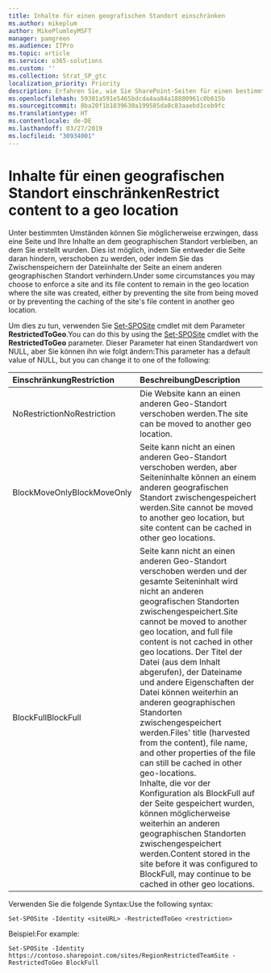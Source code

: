 ```yaml
---
title: Inhalte für einen geografischen Standort einschränken
ms.author: mikeplum
author: MikePlumleyMSFT
manager: pamgreen
ms.audience: ITPro
ms.topic: article
ms.service: o365-solutions
ms.custom: ''
ms.collection: Strat_SP_gtc
localization_priority: Priority
description: Erfahren Sie, wie Sie SharePoint-Seiten für einen bestimmten geographischen Standort in einer Multi-Geo-Umgebung einschränken.
ms.openlocfilehash: 59301a591e5465bdcda4aa84a18880961c0b615b
ms.sourcegitcommit: 8ba20f1b1839630a199585da0c83aaebd1ceb9fc
ms.translationtype: HT
ms.contentlocale: de-DE
ms.lasthandoff: 03/27/2019
ms.locfileid: "30934001"
---
```

# <a name="restrict-content-to-a-geo-location"></a><span data-ttu-id="0765a-103">Inhalte für einen geografischen Standort einschränken</span><span class="sxs-lookup"><span data-stu-id="0765a-103">Restrict content to a geo location</span></span>

<span data-ttu-id="0765a-104">Unter bestimmten Umständen können Sie möglicherweise erzwingen, dass eine Seite und Ihre Inhalte an dem geographischen Standort verbleiben, an dem Sie erstellt wurden. Dies ist möglich, indem Sie entweder die Seite daran hindern, verschoben zu werden, oder indem Sie das Zwischenspeichern der Dateiinhalte der Seite an einem anderen geographischen Standort verhindern.</span><span class="sxs-lookup"><span data-stu-id="0765a-104">Under some circumstances you may choose to enforce a site and its file content to remain in the geo location where the site was created, either by preventing the site from being moved or by preventing the caching of the site's file content in another geo location.</span></span>

<span data-ttu-id="0765a-105">Um dies zu tun, verwenden Sie [Set-SPOSite](https://docs.microsoft.com/powershell/module/sharepoint-online/set-sposite) cmdlet mit dem Parameter **RestrictedToGeo**.</span><span class="sxs-lookup"><span data-stu-id="0765a-105">You can do this by using the [Set-SPOSite](https://docs.microsoft.com/powershell/module/sharepoint-online/set-sposite) cmdlet with the **RestrictedToGeo** parameter.</span></span> <span data-ttu-id="0765a-106">Dieser Parameter hat einen Standardwert von NULL, aber Sie können ihn wie folgt ändern:</span><span class="sxs-lookup"><span data-stu-id="0765a-106">This parameter has a default value of NULL, but you can change it to one of the following:</span></span>

|<span data-ttu-id="0765a-107">Einschränkung</span><span class="sxs-lookup"><span data-stu-id="0765a-107">Restriction</span></span>|<span data-ttu-id="0765a-108">Beschreibung</span><span class="sxs-lookup"><span data-stu-id="0765a-108">Description</span></span>|
|:----------|:----------|
|<span data-ttu-id="0765a-109">NoRestriction</span><span class="sxs-lookup"><span data-stu-id="0765a-109">NoRestriction</span></span>|<span data-ttu-id="0765a-110">Die Website kann an einen anderen Geo-Standort verschoben werden.</span><span class="sxs-lookup"><span data-stu-id="0765a-110">The site can be moved to another geo location.</span></span>|
|<span data-ttu-id="0765a-111">BlockMoveOnly</span><span class="sxs-lookup"><span data-stu-id="0765a-111">BlockMoveOnly</span></span>|<span data-ttu-id="0765a-112">Seite kann nicht an einen anderen Geo-Standort verschoben werden, aber Seiteninhalte können an einem anderen geografischen Standort zwischengespeichert werden.</span><span class="sxs-lookup"><span data-stu-id="0765a-112">Site cannot be moved to another geo location, but site content can be cached in other geo locations.</span></span>|
|<span data-ttu-id="0765a-113">BlockFull</span><span class="sxs-lookup"><span data-stu-id="0765a-113">BlockFull</span></span>|<span data-ttu-id="0765a-114">Seite kann nicht an einen anderen Geo-Standort verschoben werden und der gesamte Seiteninhalt wird nicht an anderen geografischen Standorten zwischengespeichert.</span><span class="sxs-lookup"><span data-stu-id="0765a-114">Site cannot be moved to another geo location, and full file content is not cached in other geo locations.</span></span> <span data-ttu-id="0765a-115">Der Titel der Datei (aus dem Inhalt abgerufen), der Dateiname und andere Eigenschaften der Datei können weiterhin an anderen geographischen Standorten zwischengespeichert werden.</span><span class="sxs-lookup"><span data-stu-id="0765a-115">Files' title (harvested from the content), file name, and other properties of the file can still be cached in other geo-locations.</span></span><br><span data-ttu-id="0765a-116">Inhalte, die vor der Konfiguration als BlockFull auf der Seite gespeichert wurden, können möglicherweise weiterhin an anderen geographischen Standorten zwischengespeichert werden.</span><span class="sxs-lookup"><span data-stu-id="0765a-116">Content stored in the site before it was configured to BlockFull, may continue to be cached in other geo locations.</span></span>|

<span data-ttu-id="0765a-117">Verwenden Sie die folgende Syntax:</span><span class="sxs-lookup"><span data-stu-id="0765a-117">Use the following syntax:</span></span>

`Set-SPOSite -Identity <siteURL> -RestrictedToGeo <restriction>`

<span data-ttu-id="0765a-118">Beispiel:</span><span class="sxs-lookup"><span data-stu-id="0765a-118">For example:</span></span>

`Set-SPOSite -Identity https://contoso.sharepoint.com/sites/RegionRestrictedTeamSite -RestrictedToGeo BlockFull`
